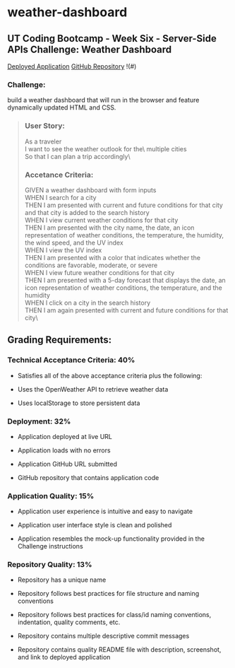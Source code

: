 # weather-dashboard
## UT Coding Bootcamp - Week Six - Server-Side APIs Challenge: Weather Dashboard
[Deployed Application](https://sarah-safarzadeh.github.io/weather-dashboard/)
[GitHub Repository](https://github.com/Sarah-Safarzadeh/weather-dashboard)
!(#)
### Challenge:
build a weather dashboard that will run in the browser and feature dynamically updated HTML and CSS.
>### User Story:
>As a traveler\
>I want to see the weather outlook for the\ multiple cities\
>So that I can plan a trip accordingly\
>### Accetance Criteria:
>GIVEN a weather dashboard with form inputs\
>WHEN I search for a city\
>THEN I am presented with current and future conditions for that city and that city is added to the search history\
>WHEN I view current weather conditions for that city\
>THEN I am presented with the city name, the date, an icon representation of weather conditions, the temperature, the humidity, the wind speed, and the UV index\
>WHEN I view the UV index\
>THEN I am presented with a color that indicates whether the conditions are favorable, moderate, or severe\
>WHEN I view future weather conditions for that city\
>THEN I am presented with a 5-day forecast that displays the date, an icon representation of weather conditions, the temperature, and the humidity\
>WHEN I click on a city in the search history\
>THEN I am again presented with current and future conditions for that city\
## Grading Requirements:
### Technical Acceptance Criteria: 40%
* Satisfies all of the above acceptance criteria plus the following:

* Uses the OpenWeather API to retrieve weather data

* Uses localStorage to store persistent data

### Deployment: 32%
* Application deployed at live URL

* Application loads with no errors

* Application GitHub URL submitted

* GitHub repository that contains application code

### Application Quality: 15%
* Application user experience is intuitive and easy to navigate

* Application user interface style is clean and polished

* Application resembles the mock-up functionality provided in the Challenge instructions

### Repository Quality: 13%
* Repository has a unique name

* Repository follows best practices for file structure and naming conventions

* Repository follows best practices for class/id naming conventions, indentation, quality comments, etc.

* Repository contains multiple descriptive commit messages

* Repository contains quality README file with description, screenshot, and link to deployed application
